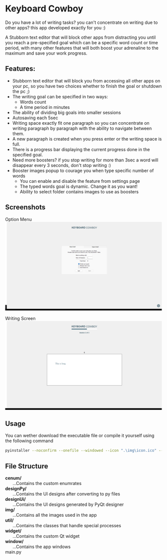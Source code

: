 # Keyboard Cowboy
Do you have a lot of writing tasks? you can't concentrate on writing due to other apps? this app developed exactly for you :)

A Stubborn text editor that will block other apps from distracting you until you reach a pre-specified goal which can be a specific word count or time period, with many other features that will both boost your adrenaline to the maximum and save your work progress.

## Features:
- Stubborn text editor that will block you from accessing all other apps on your pc, so you have two choices whether to finish the goal or shutdown the pc ;)
- The writing goal can be specified in two ways:
  - Words count
  - A time period in minutes
- The ability of dividing big goals into smaller sessions
- Autosaving each 5sec
- Writing space exactly fit one paragraph so you can concentrate on writing paragraph by paragraph with the ability to navigate between them.
- A new paragraph is created when you press enter or the writing space is full.
- There is a progress bar displaying the current progress done in the specified goal.
- Need more boosters? if you stop writing for more than 3sec a word will disappear every 3 seconds, don't stop writing :)
- Booster images popup to courage you when type specific number of words
  - You can enable and disable the feature from settings page
  - The typed words goal is dynamic. Change it as you want!
  - Ability to select folder contains images to use as boosters

## Screenshots
Option Menu
![Option Menu](screenshots/Option%20Menu.png)


Writing Screen
![Writing Screen](screenshots/Writing%20Screen.png)

## Usage
You can wether download the executable file or compile it yourself using the following command

```bash
pyinstaller --noconfirm --onefile --windowed --icon ".\img\icon.ico" --name "KEYBOARD COWBOY"  ".\main.py"
```

## File Structure
**cenum/**</br>
&nbsp;&nbsp;&nbsp;&nbsp;&nbsp;&nbsp;...Contains the custom enumrates</br>
**designPy/**</br>
&nbsp;&nbsp;&nbsp;&nbsp;&nbsp;&nbsp;...Contains the UI designs after converting to py files</br>
**designUi/**</br>
&nbsp;&nbsp;&nbsp;&nbsp;&nbsp;&nbsp;...Contains the UI designs generated by PyQt designer</br>
**img/**</br>
&nbsp;&nbsp;&nbsp;&nbsp;&nbsp;&nbsp;...Contains all the images used in the app</br>
**util/**</br>
&nbsp;&nbsp;&nbsp;&nbsp;&nbsp;&nbsp;...Contains the classes that handle special processes</br>
**widget/**</br>
&nbsp;&nbsp;&nbsp;&nbsp;&nbsp;&nbsp;...Contains the custom Qt widget</br>
**window/**</br>
&nbsp;&nbsp;&nbsp;&nbsp;&nbsp;&nbsp;...Contains the app windows</br>
main.py</br>